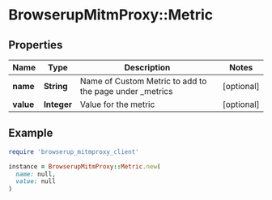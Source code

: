 # BrowserupMitmProxy::Metric

## Properties

| Name | Type | Description | Notes |
| ---- | ---- | ----------- | ----- |
| **name** | **String** | Name of Custom Metric to add to the page under _metrics | [optional] |
| **value** | **Integer** | Value for the metric | [optional] |

## Example

```ruby
require 'browserup_mitmproxy_client'

instance = BrowserupMitmProxy::Metric.new(
  name: null,
  value: null
)
```

